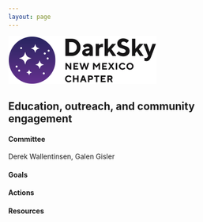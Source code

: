 ```yaml
---
layout: page
---
```


![logo](../logo.png)

## Education, outreach, and community engagement

#### Committee

Derek Wallentinsen, Galen Gisler

#### Goals 

#### Actions 

#### Resources
